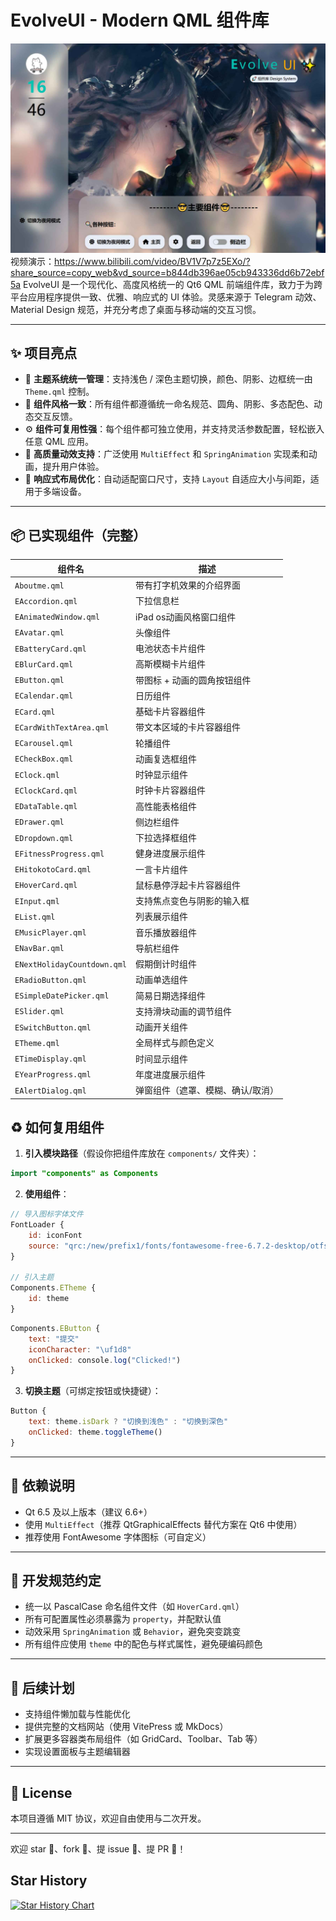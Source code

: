 # EvolveUI - Modern QML 组件库

![EvolveUI Demo](./1.jpg)
视频演示：https://www.bilibili.com/video/BV1V7p7z5EXo/?share_source=copy_web&vd_source=b844db396ae05cb943336dd6b72ebf5a
EvolveUI 是一个现代化、高度风格统一的 Qt6 QML 前端组件库，致力于为跨平台应用程序提供一致、优雅、响应式的 UI 体验。灵感来源于 Telegram 动效、Material Design 规范，并充分考虑了桌面与移动端的交互习惯。

---

## ✨ 项目亮点

- 🔧 **主题系统统一管理**：支持浅色 / 深色主题切换，颜色、阴影、边框统一由 `Theme.qml` 控制。  
- 🎨 **组件风格一致**：所有组件都遵循统一命名规范、圆角、阴影、多态配色、动态交互反馈。  
- ⚙️ **组件可复用性强**：每个组件都可独立使用，并支持灵活参数配置，轻松嵌入任意 QML 应用。  
- 🎯 **高质量动效支持**：广泛使用 `MultiEffect` 和 `SpringAnimation` 实现柔和动画，提升用户体验。  
- 📐 **响应式布局优化**：自动适配窗口尺寸，支持 `Layout` 自适应大小与间距，适用于多端设备。  

---

## 📦 已实现组件（完整）

| 组件名                | 描述                                   |
|-----------------------|----------------------------------------|
| `Aboutme.qml`          | 带有打字机效果的介绍界面                |
| `EAccordion.qml`       | 下拉信息栏                             |
| `EAnimatedWindow.qml`  | iPad os动画风格窗口组件                 |
| `EAvatar.qml`          | 头像组件                               |
| `EBatteryCard.qml`     | 电池状态卡片组件                        |
| `EBlurCard.qml`        | 高斯模糊卡片组件                        |
| `EButton.qml`          | 带图标 + 动画的圆角按钮组件              |
| `ECalendar.qml`        | 日历组件                                |
| `ECard.qml`            | 基础卡片容器组件                        |
| `ECardWithTextArea.qml`| 带文本区域的卡片容器组件                |
| `ECarousel.qml`        | 轮播组件                                |
| `ECheckBox.qml`        | 动画复选框组件                          |
| `EClock.qml`           | 时钟显示组件                            |
| `EClockCard.qml`       | 时钟卡片容器组件                        |
| `EDataTable.qml`       | 高性能表格组件                           |
| `EDrawer.qml`          | 侧边栏组件                              |
| `EDropdown.qml`        | 下拉选择框组件                           |
| `EFitnessProgress.qml` | 健身进度展示组件                        |
| `EHitokotoCard.qml`    | 一言卡片组件                            |
| `EHoverCard.qml`       | 鼠标悬停浮起卡片容器组件                |
| `EInput.qml`           | 支持焦点变色与阴影的输入框              |
| `EList.qml`            | 列表展示组件                            |
| `EMusicPlayer.qml`     | 音乐播放器组件                          |
| `ENavBar.qml`          | 导航栏组件                              |
| `ENextHolidayCountdown.qml` | 假期倒计时组件                   |
| `ERadioButton.qml`     | 动画单选组件                            |
| `ESimpleDatePicker.qml`| 简易日期选择组件                        |
| `ESlider.qml`          | 支持滑块动画的调节组件                  |
| `ESwitchButton.qml`    | 动画开关组件                            |
| `ETheme.qml`           | 全局样式与颜色定义                      |
| `ETimeDisplay.qml`     | 时间显示组件                            |
| `EYearProgress.qml`    | 年度进度展示组件                        |
| `EAlertDialog.qml`     | 弹窗组件（遮罩、模糊、确认/取消）       |


## ♻️ 如何复用组件

1. **引入模块路径**（假设你把组件库放在 `components/` 文件夹）：

```qml
import "components" as Components
````

2. **使用组件**：

```qml
// 导入图标字体文件
FontLoader {
    id: iconFont
    source: "qrc:/new/prefix1/fonts/fontawesome-free-6.7.2-desktop/otfs/Font Awesome 6 Free-Solid-900.otf"
}

// 引入主题
Components.ETheme {
    id: theme
}
```

```qml
Components.EButton {
    text: "提交"
    iconCharacter: "\uf1d8"
    onClicked: console.log("Clicked!")
}
```

3. **切换主题**（可绑定按钮或快捷键）：

```qml
Button {
    text: theme.isDark ? "切换到浅色" : "切换到深色"
    onClicked: theme.toggleTheme()
}
```

---

## 📌 依赖说明

* Qt 6.5 及以上版本（建议 6.6+）
* 使用 `MultiEffect`（推荐 QtGraphicalEffects 替代方案在 Qt6 中使用）
* 推荐使用 FontAwesome 字体图标（可自定义）

---

## 🧱 开发规范约定

* 统一以 PascalCase 命名组件文件（如 `HoverCard.qml`）
* 所有可配置属性必须暴露为 `property`，并配默认值
* 动效采用 `SpringAnimation` 或 `Behavior`，避免突变跳变
* 所有组件应使用 `theme` 中的配色与样式属性，避免硬编码颜色

---

## 📮 后续计划

* 支持组件懒加载与性能优化
* 提供完整的文档网站（使用 VitePress 或 MkDocs）
* 扩展更多容器类布局组件（如 GridCard、Toolbar、Tab 等）
* 实现设置面板与主题编辑器

---

## 📜 License

本项目遵循 MIT 协议，欢迎自由使用与二次开发。

---

欢迎 star 🌟、fork 🍴、提 issue 💬、提 PR 🔧！

## Star History

[![Star History Chart](https://api.star-history.com/svg?repos=sudoevolve/EvolveUI&type=Date)](https://www.star-history.com/#sudoevolve/EvolveUI&Date)
